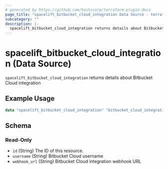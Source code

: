 ```yaml
---
# generated by https://github.com/hashicorp/terraform-plugin-docs
page_title: "spacelift_bitbucket_cloud_integration Data Source - terraform-provider-spacelift"
subcategory: ""
description: |-
  spacelift_bitbucket_cloud_integration returns details about Bitbucket Cloud integration
---
```


# spacelift_bitbucket_cloud_integration (Data Source)

`spacelift_bitbucket_cloud_integration` returns details about Bitbucket Cloud integration

## Example Usage

```terraform
data "spacelift_bitbucket_cloud_integration" "bitbucket_cloud_integration" {}
```

<!-- schema generated by tfplugindocs -->
## Schema

### Read-Only

- `id` (String) The ID of this resource.
- `username` (String) Bitbucket Cloud username
- `webhook_url` (String) Bitbucket Cloud integration webhook URL
